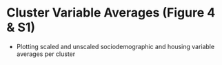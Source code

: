 # Cluster Variable Averages (Figure 4 & S1)
- Plotting scaled and unscaled sociodemographic and housing variable averages per cluster
